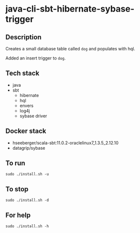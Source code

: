 # java-cli-sbt-hibernate-sybase-trigger

## Description
Creates a small database table
called `dog` and populates with hql.

Added an insert trigger to `dog`.

## Tech stack
- java
- sbt
  - hibernate
  - hql
  - envers
  - log4j
  - sybase driver

## Docker stack
- hseeberger/scala-sbt:11.0.2-oraclelinux7_1.3.5_2.12.10
- datagrip/sybase

## To run
`sudo ./install.sh -u`

## To stop
`sudo ./install.sh -d`

## For help
`sudo ./install.sh -h`

